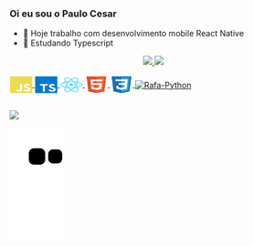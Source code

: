 ### Oi eu sou o Paulo Cesar

- 🔭 Hoje trabalho com desenvolvimento mobile React Native
- 🌱 Estudando Typescript
<div align="center">
  <a href="https://github.com/pauloccesar">
  <img height="160em" src="https://github-readme-stats.vercel.app/api?username=pauloccesar&show_icons=true&theme=dark&include_all_commits=false&count_private=false"/>
  <img height="160em" src="https://github-readme-stats.vercel.app/api/top-langs/?username=pauloccesar&layout=compact&langs_count=7&theme=dark"/>
</div>
<div style="display: inline_block"><br>
  <img align="center" alt="Rafa-Js" height="30" width="40" src="https://raw.githubusercontent.com/devicons/devicon/master/icons/javascript/javascript-plain.svg">
  <img align="center" alt="Rafa-Ts" height="30" width="40" src="https://raw.githubusercontent.com/devicons/devicon/master/icons/typescript/typescript-plain.svg">
  <img align="center" alt="Rafa-React" height="30" width="40" src="https://raw.githubusercontent.com/devicons/devicon/master/icons/react/react-original.svg">
  <img align="center" alt="Rafa-HTML" height="30" width="40" src="https://raw.githubusercontent.com/devicons/devicon/master/icons/html5/html5-original.svg">
  <img align="center" alt="Rafa-CSS" height="30" width="40" src="https://raw.githubusercontent.com/devicons/devicon/master/icons/css3/css3-original.svg">
  <img align="center" alt="Rafa-Python" height="30" width="40"  src="https://cdn.jsdelivr.net/gh/devicons/devicon/icons/flutter/flutter-original.svg" />
</div>
  
##
  
<div> 
<a href="https://www.linkedin.com/in/paulo-cesar-01bbb814b/" target="_blank"><img src="https://img.shields.io/badge/-LinkedIn-%230077B5?style=for-the-badge&logo=linkedin&logoColor=white" target="_blank"></a> 

  ![Snake animation](https://github.com/pauloccesar/pauloccesar/blob/output/github-contribution-grid-snake.svg)
 
</div>
